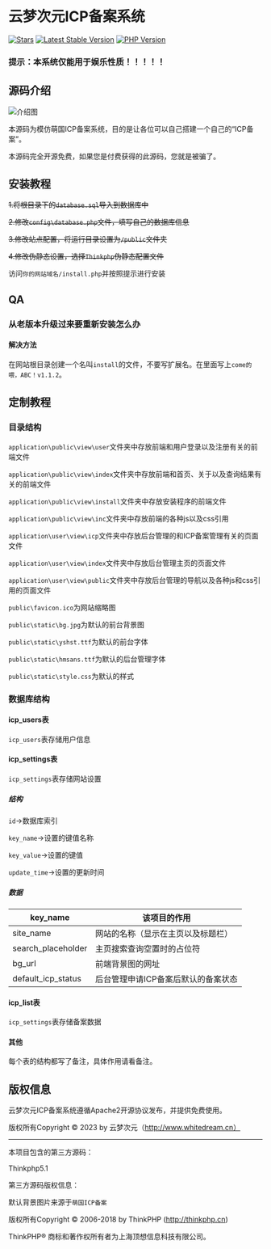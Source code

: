 云梦次元ICP备案系统
===============

[![Stars](https://badgen.net/github/stars/huicat28/yundream-icp?style=flat-square)](https://github.com/huicat28/yundream-icp)
[![Latest Stable Version](https://badgen.net/github/release/huicat28/yundream-icp?style=flat-square)](https://github.com/huicat28/yundream-icp/releases)
[![PHP Version](https://img.shields.io/badge/php-%3E%3D5.6-8892BF.svg?style=flat-square)](http://www.php.net/)

### 提示：本系统仅能用于娱乐性质！！！！！

## 源码介绍

![介绍图](https://github.com/huicat28/yundream-icp/blob/master/README.png?raw=true)

本源码为模仿萌国ICP备案系统，目的是让各位可以自己搭建一个自己的“ICP备案”。

本源码完全开源免费，如果您是付费获得的此源码，您就是被骗了。

## 安装教程

~~1.将根目录下的`database.sql`导入到数据库中~~

~~2.修改`config\database.php`文件，填写自己的数据库信息~~

~~3.修改站点配置，将运行目录设置为`/public`文件夹~~

~~4.修改伪静态设置，选择`Thinkphp`伪静态配置文件~~

访问`你的网站域名/install.php`并按照提示进行安装

## QA

### 从老版本升级过来要重新安装怎么办

#### 解决方法
在网站根目录创建一个名叫`install`的文件，不要写扩展名。在里面写上`come的喂，ABC！v1.1.2`。

## 定制教程

### 目录结构

`application\public\view\user`文件夹中存放前端和用户登录以及注册有关的前端文件

`application\public\view\index`文件夹中存放前端和首页、关于以及查询结果有关的前端文件

`application\public\view\install`文件夹中存放安装程序的前端文件

`application\public\view\inc`文件夹中存放前端的各种js以及css引用

`application\user\view\icp`文件夹中存放后台管理的和ICP备案管理有关的页面文件

`application\user\view\index`文件夹中存放后台管理主页的页面文件

`application\user\view\public`文件夹中存放后台管理的导航以及各种js和css引用的页面文件

`public\favicon.ico`为网站缩略图

`public\static\bg.jpg`为默认的前台背景图

`public\static\yshst.ttf`为默认的前台字体

`public\static\hmsans.ttf`为默认的后台管理字体

`public\static\style.css`为默认的样式

### 数据库结构

#### icp_users表

`icp_users`表存储用户信息

#### icp_settings表

`icp_settings`表存储网站设置

##### 结构

`id`→数据库索引

`key_name`→设置的键值名称

`key_value`→设置的键值

`update_time`→设置的更新时间

##### 数据

| key_name           | 该项目的作用                        |
| ------------------ | ----------------------------------- |
| site_name          | 网站的名称（显示在主页以及标题栏）  |
| search_placeholder | 主页搜索查询空置时的占位符          |
| bg_url             | 前端背景图的网址                    |
| default_icp_status | 后台管理申请ICP备案后默认的备案状态 |

#### icp_list表

`icp_settings`表存储备案数据

#### 其他

每个表的结构都写了备注，具体作用请看备注。

## 版权信息

云梦次元ICP备案系统遵循Apache2开源协议发布，并提供免费使用。

版权所有Copyright © 2023 by 云梦次元（http://www.whitedream.cn）

---

本项目包含的第三方源码：

Thinkphp5.1



第三方源码版权信息：

默认背景图片来源于`萌国ICP备案`

版权所有Copyright © 2006-2018 by ThinkPHP (http://thinkphp.cn)

ThinkPHP® 商标和著作权所有者为上海顶想信息科技有限公司。

